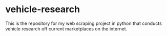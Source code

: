 # vehicle-research
This is the repository for my web scraping project in python that conducts vehicle research off current marketplaces on the internet.
